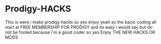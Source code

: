 # Prodigy-HACKS
This is were i make prodigy hacks so yes enjoy yeah
so the bacic coding all start at FREE MEMBERSHIP FOR PRODIGY
and its easy i would say but do not be fooled because i'm a good coder so yes Enjoy THE NEW HACKS OR MODS
